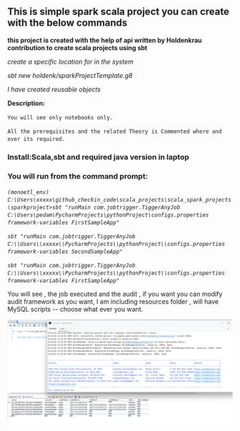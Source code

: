 ## This is simple spark scala project you can create with the below commands


**this project is created with the help of api written by Holdenkrau contribution to create scala projects using sbt**

_create a specific location for in the system_

_sbt new holdenk/sparkProjectTemplate.g8_

_I have created reusable objects_

**Description:**

`You will see only notebooks only.`

`All the prerequisites and the related Theory is Commented where and ever its required.`

### Install:Scala,sbt and required java version in laptop

### You will run from the command prompt:

_`(monoetl_env) C:\Users\xxxxx\github_checkin_code\scala_projects\scala_spark_projects\sparkproject>sbt "runMain com.jobtrigger.TiggerAnyJob C:\Users\pedam\PycharmProjects\pythonProject\configs.properties framework-variables FirstSampleApp"`_

*`sbt "runMain com.jobtrigger.TiggerAnyJob C:\\Users\\xxxxx\\PycharmProjects\\pythonProject\\configs.properties framework-variables SecondSampleApp"`*

*`sbt "runMain com.jobtrigger.TiggerAnyJob C:\\Users\\xxxxx\\PycharmProjects\\pythonProject\\configs.properties framework-variables FirstSampleApp"`*

You will see , the job executed and the audit , if you want you can modify audit framework as you want, 
I am including resources folder , will have MySQL scripts -- choose what ever you want.

![img.png](img.png)
